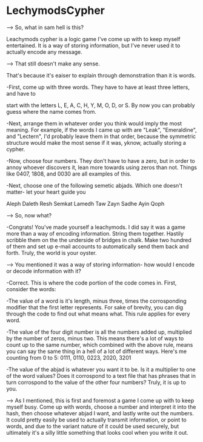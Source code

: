 # LechymodsCypher
--> So, what in sam hell is this?

Leachymods cypher is a logic game I've come up with to keep myself entertained. It is a way of storing information, but I've never used it to actually encode any message.

--> That still doesn't make any sense.

That's because it's eaiser to explain through demonstration than it is words. 

-First, come up with three words. They have to have at least three letters, and have to

start with the letters L, E, A, C, H, Y, M, O, D, or S. By now you can probably guess where the name comes from. 

-Next, arrange them in whatever order you think would imply the most meaning. For example, if the words I came up with are "Leak", "Emeraldine", and "Lectern",
I'd probably leave them in that order, because the symmetric structure would make the most sense if it was, yknow, actually storing a cypher.

-Now, choose four numbers. They don't have to have a zero, but in order to annoy whoever discovers it, lean more towards using zeros than not. Things like 0407, 1808,
and 0030 are all examples of this.

-Next, choose one of the following semetic abjads. Which one doesn't matter- let your heart guide you

Aleph Daleth Resh Semkat Lamedh Taw Zayn Sadhe Ayin Qoph

--> So, now what? 

-Congrats! You've made yourself a leachymods. I did say it was a game more than a way of encoding information. String them together. Hastily scribble them on the 
the underside of bridges in chalk. Make two hundred of them and set up e-mail accounts to automatically send them back and forth. Truly, the world is your oyster.

--> You mentioned it was a way of storing information- how would I encode or decode information with it?

-Correct. This is where the code portion of the code comes in. First, consider the words:

-The value of a word is it's length, minus three, times the corrosponding modifier that the first letter represents. For sake of brevity, you can dig through the code
to find out what means what. This rule applies for every word.

-The value of the four digit number is all the numbers added up, multiplied by the number of zeros, minus two. This means there's a lot of ways to count up
to the same number, which combined with the above rule, means you can say the same thing in a hell of a lot of different ways. Here's me counting from 0 to 5:
0111, 0110, 0223, 2020, 3201

-The value of the abjad is whatever you want it to be. Is it a multiplier to one of the word values? Does it corrospond to a text file that has phrases that in turn 
corrospond to the value of the other four numbers? Truly, it is up to you. 

--> As I mentioned, this is first and foremost a game I come up with to keep myself busy. Come up with words, choose a number and interpret it into the hash, then choose whatever abjad I want, and lastly write out the numbers. It could pretty easily be used to actually transmit information, or point to words, and due to the variant nature of it could be used securely, but ultimately it's a silly little something that looks cool when you write it out.
